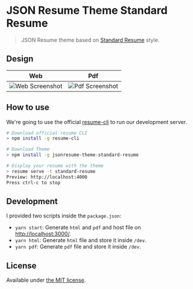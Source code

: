 # JSON Resume Theme Standard Resume

> JSON Resume theme based on [Standard Resume](https://standardresume.co/r/jeffleu) style.

## Design

| Web                                       | Pdf                                       |
| ----------------------------------------- | ----------------------------------------- |
| ![Web Screenshot](./docs/web-capture.png) | ![Pdf Screenshot](./docs/pdf-capture.png) |

## How to use

We're going to use the official [resume-cli](https://github.com/jsonresume/resume-cli) to run our development server.

```bash
# Download official resume CLI
> npm install -g resume-cli

# Download Theme
> npm install -g jsonresume-theme-standard-resume

# Display your resume with the theme
> resume serve -t standard-resume
Preview: http://localhost:4000
Press ctrl-c to stop
```

## Development

I provided two scripts inside the `package.json`:

- `yarn start`: Generate `html` and `pdf` and host file on [http://localhost:3000/](http://localhost:3000/).
- `yarn html`: Generate `html` file and store it inside `/dev`.
- `yarn pdf`: Generate `pdf` file and store it inside `/dev`.

## License

Available under [the MIT license](http://mths.be/mit).

